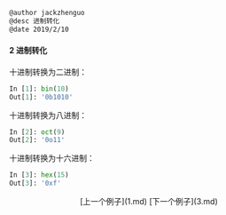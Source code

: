 ```markdown
@author jackzhenguo
@desc 进制转化
@date 2019/2/10
```

#### 2  进制转化

十进制转换为二进制：
```python
In [1]: bin(10)                                                                 
Out[1]: '0b1010'
```

十进制转换为八进制：
```python
In [2]: oct(9)                                                                  
Out[2]: '0o11'
```

十进制转换为十六进制：
```python
In [3]: hex(15)                                                                 
Out[3]: '0xf'
```


<center>[上一个例子](1.md)    [下一个例子](3.md)</center>